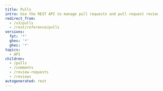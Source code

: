 ```yaml
---
title: Pulls
intro: Use the REST API to manage pull requests and pull request reviews.
redirect_from:
  - /v3/pulls
  - /rest/reference/pulls
versions:
  fpt: '*'
  ghes: '*'
  ghec: '*'
topics:
  - API
children:
  - /pulls
  - /comments
  - /review-requests
  - /reviews
autogenerated: rest
---
```




<!-- Content after this section is automatically generated -->
